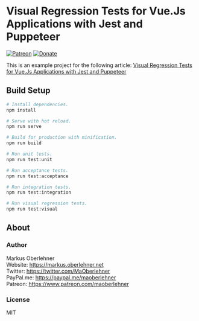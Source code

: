 # Visual Regression Tests for Vue.Js Applications with Jest and Puppeteer

[![Patreon](https://img.shields.io/badge/patreon-donate-blue.svg)](https://www.patreon.com/maoberlehner)
[![Donate](https://img.shields.io/badge/Donate-PayPal-blue.svg)](https://paypal.me/maoberlehner)

This is an example project for the following article: [Visual Regression Tests for Vue.Js Applications with Jest and Puppeteer](https://markus.oberlehner.net/blog/visual-regression-tests-for-vue-applications-with-jest-and-puppeteer/)

## Build Setup

```bash
# Install dependencies.
npm install

# Serve with hot reload.
npm run serve

# Build for production with minification.
npm run build

# Run unit tests.
npm run test:unit

# Run acceptance tests.
npm run test:acceptance

# Run integration tests.
npm run test:integration

# Run visual regression tests.
npm run test:visual
```

## About

### Author

Markus Oberlehner  
Website: https://markus.oberlehner.net  
Twitter: https://twitter.com/MaOberlehner  
PayPal.me: https://paypal.me/maoberlehner  
Patreon: https://www.patreon.com/maoberlehner

### License

MIT
